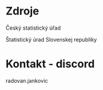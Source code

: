 # Zdroje
Český statistický úřad

Štatistický úrad Slovenskej republiky

# Kontakt - discord
radovan.jankovic
